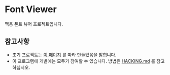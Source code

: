 # Font Viewer

맥용 폰트 뷰어 프로젝트입니다.

## 참고사항

 * 초기 프로젝트는 [이 페이지](https://www.appcoda.com/macos-programming/) 를 따라 만들었음을 밝힙니다.
 * 이 프로그램에 개발에는 모두가 참여할 수 있습니다. 방법은 [HACKING.md](https://github.com/blob/master/HACKING.md) 를 참고하십시오.
